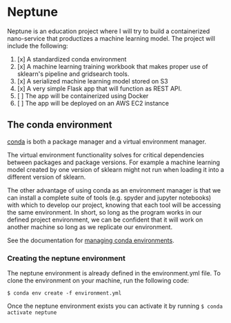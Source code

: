 # Neptune
Neptune is an education project where I will try to build a containerized nano-service that productizes a machine learning model. The project will include the following:

1. [x] A standardized conda environment 
1. [x] A machine learning training workbook that makes proper use of sklearn's pipeline and gridsearch tools.
2. [x] A serialized machine learning model stored on S3
3. [x] A very simple Flask app that will function as REST API.
4. [ ] The app will be containerized using Docker
5. [ ] The app will be deployed on an AWS EC2 instance

## The conda environment
[conda](https://docs.conda.io/projects/conda/en/latest/user-guide/overview.html) is both a package manager and a virtual environment manager. 

The virtual environment functionality solves for critical dependencies between packages and package versions. For example a machine learning model created by one version of sklearn might not run when loading it into a different version of sklearn.

The other advantage of using conda as an environment manager is that we can install a complete suite of tools (e.g. spyder and jupyter notebooks) with which to develop our project, knowing that each tool will be accessing the same environment. In short, so long as the program works in our defined project environment, we can be confident that it will work on another machine so long as we replicate our environment. 

See the documentation for [managing conda environments](https://docs.conda.io/projects/conda/en/latest/user-guide/tasks/manage-environments.html#).

### Creating the neptune environment
The neptune environment is already defined in the environment.yml file. To clone the environment on your machine, run the following code:

```
$ conda env create -f environment.yml
```

Once the neptune environment exists you can activate it by running `$ conda activate neptune`

